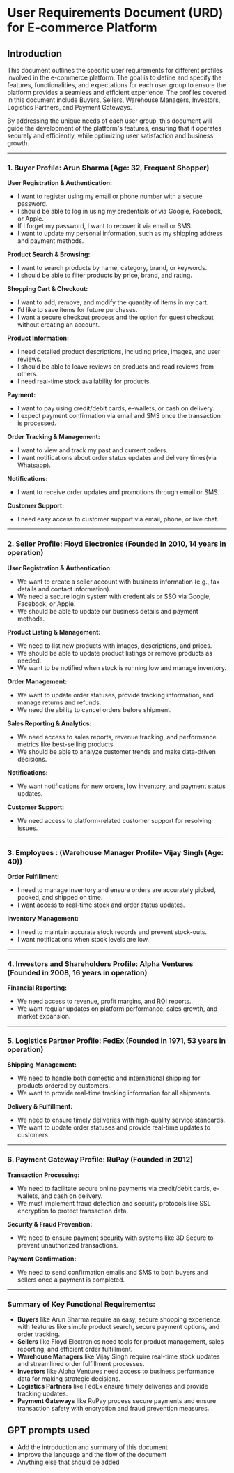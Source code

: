 # User Requirements Document (URD) for E-commerce Platform

## Introduction

This document outlines the specific user requirements for different profiles involved in the e-commerce platform. The goal is to define and specify the features, functionalities, and expectations for each user group to ensure the platform provides a seamless and efficient experience. The profiles covered in this document include Buyers, Sellers, Warehouse Managers, Investors, Logistics Partners, and Payment Gateways.

By addressing the unique needs of each user group, this document will guide the development of the platform's features, ensuring that it operates securely and efficiently, while optimizing user satisfaction and business growth.

---

### 1. **Buyer Profile: Arun Sharma (Age: 32, Frequent Shopper)**

**User Registration & Authentication:**
- I want to register using my email or phone number with a secure password.
- I should be able to log in using my credentials or via Google, Facebook, or Apple.
- If I forget my password, I want to recover it via email or SMS.
- I want to update my personal information, such as my shipping address and payment methods.

**Product Search & Browsing:**
- I want to search products by name, category, brand, or keywords.
- I should be able to filter products by price, brand, and rating.

**Shopping Cart & Checkout:**
- I want to add, remove, and modify the quantity of items in my cart.
- I’d like to save items for future purchases.
- I want a secure checkout process and the option for guest checkout without creating an account.

**Product Information:**
- I need detailed product descriptions, including price, images, and user reviews.
- I should be able to leave reviews on products and read reviews from others.
- I need real-time stock availability for products.

**Payment:**
- I want to pay using credit/debit cards, e-wallets, or cash on delivery.
- I expect payment confirmation via email and SMS once the transaction is processed.

**Order Tracking & Management:**
- I want to view and track my past and current orders.
- I want notifications about order status updates and delivery times(via Whatsapp).

**Notifications:**
- I want to receive order updates and promotions through email or SMS.

**Customer Support:**
- I need easy access to customer support via email, phone, or live chat.

---

### 2. **Seller Profile: Floyd Electronics (Founded in 2010, 14 years in operation)**

**User Registration & Authentication:**
- We want to create a seller account with business information (e.g., tax details and contact information).
- We need a secure login system with credentials or SSO via Google, Facebook, or Apple.
- We should be able to update our business details and payment methods.

**Product Listing & Management:**
- We need to list new products with images, descriptions, and prices.
- We should be able to update product listings or remove products as needed.
- We want to be notified when stock is running low and manage inventory.

**Order Management:**
- We want to update order statuses, provide tracking information, and manage returns and refunds.
- We need the ability to cancel orders before shipment.

**Sales Reporting & Analytics:**
- We need access to sales reports, revenue tracking, and performance metrics like best-selling products.
- We should be able to analyze customer trends and make data-driven decisions.

**Notifications:**
- We want notifications for new orders, low inventory, and payment status updates.

**Customer Support:**
- We need access to platform-related customer support for resolving issues.

---

### 3. **Employees : (Warehouse Manager Profile- Vijay Singh (Age: 40))**

**Order Fulfillment:**
- I need to manage inventory and ensure orders are accurately picked, packed, and shipped on time.
- I want access to real-time stock and order status updates.

**Inventory Management:**
- I need to maintain accurate stock records and prevent stock-outs.
- I want notifications when stock levels are low.

---

### 4. **Investors and Shareholders Profile: Alpha Ventures (Founded in 2008, 16 years in operation)**

**Financial Reporting:**
- We need access to revenue, profit margins, and ROI reports.
- We want regular updates on platform performance, sales growth, and market expansion.

---

### 5. **Logistics Partner Profile: FedEx (Founded in 1971, 53 years in operation)**

**Shipping Management:**
- We need to handle both domestic and international shipping for products ordered by customers.
- We want to provide real-time tracking information for all shipments.

**Delivery & Fulfillment:**
- We need to ensure timely deliveries with high-quality service standards.
- We want to update order statuses and provide real-time updates to customers.

---

### 6. **Payment Gateway Profile: RuPay (Founded in 2012)**

**Transaction Processing:**
- We need to facilitate secure online payments via credit/debit cards, e-wallets, and cash on delivery.
- We must implement fraud detection and security protocols like SSL encryption to protect transaction data.

**Security & Fraud Prevention:**
- We need to ensure payment security with systems like 3D Secure to prevent unauthorized transactions.

**Payment Confirmation:**
- We need to send confirmation emails and SMS to both buyers and sellers once a payment is completed.

---

### Summary of Key Functional Requirements:
- **Buyers** like Arun Sharma require an easy, secure shopping experience, with features like simple product search, secure payment options, and order tracking.
- **Sellers** like Floyd Electronics need tools for product management, sales reporting, and efficient order fulfillment.
- **Warehouse Managers** like Vijay Singh require real-time stock updates and streamlined order fulfillment processes.
- **Investors** like Alpha Ventures need access to business performance data for making strategic decisions.
- **Logistics Partners** like FedEx ensure timely deliveries and provide tracking updates.
- **Payment Gateways** like RuPay process secure payments and ensure transaction safety with encryption and fraud prevention measures.


## GPT prompts used
- Add the introduction and summary of this document
- Improve the language and the flow of the document 
- Anything else that should be added 
